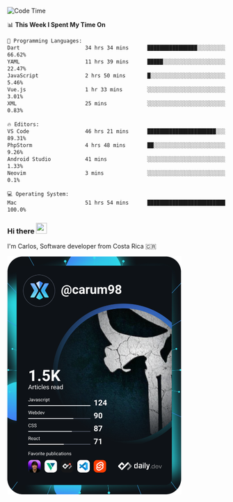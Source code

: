 
<!--START_SECTION:waka-->
![Code Time](http://img.shields.io/badge/Code%20Time-8%2C893%20hrs%2030%20mins-blue)

📊 **This Week I Spent My Time On** 

```text
💬 Programming Languages: 
Dart                     34 hrs 34 mins      ████████████████░░░░░░░░░   66.62% 
YAML                     11 hrs 39 mins      █████░░░░░░░░░░░░░░░░░░░░   22.47% 
JavaScript               2 hrs 50 mins       █░░░░░░░░░░░░░░░░░░░░░░░░   5.46% 
Vue.js                   1 hr 33 mins        ░░░░░░░░░░░░░░░░░░░░░░░░░   3.01% 
XML                      25 mins             ░░░░░░░░░░░░░░░░░░░░░░░░░   0.83%

🔥 Editors: 
VS Code                  46 hrs 21 mins      ██████████████████████░░░   89.31% 
PhpStorm                 4 hrs 48 mins       ██░░░░░░░░░░░░░░░░░░░░░░░   9.26% 
Android Studio           41 mins             ░░░░░░░░░░░░░░░░░░░░░░░░░   1.33% 
Neovim                   3 mins              ░░░░░░░░░░░░░░░░░░░░░░░░░   0.1%

💻 Operating System: 
Mac                      51 hrs 54 mins      █████████████████████████   100.0%

```


<!--END_SECTION:waka-->

### Hi there <img src="https://media.giphy.com/media/hvRJCLFzcasrR4ia7z/giphy.gif" width="25px" height="25px">

I'm Carlos, Software developer from Costa Rica 🇨🇷

<a href="https://app.daily.dev/carum98"><img src="https://github.com/carum98/carum98/blob/main/devcard.svg" width="400" alt="Carlos Umaña Acevedo's Dev Card"/></a>
